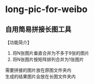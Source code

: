 # long-pic-for-weibo

## 自用简易拼接长图工具 

【功能简介】
1. 将N张图片垂直合并为不多于9张的图片   
2. 将N张图片按矩阵排列合并为1张图片

需要拼接的图片放在原图文件夹内  
生成的结果图片会放在长图文件夹内